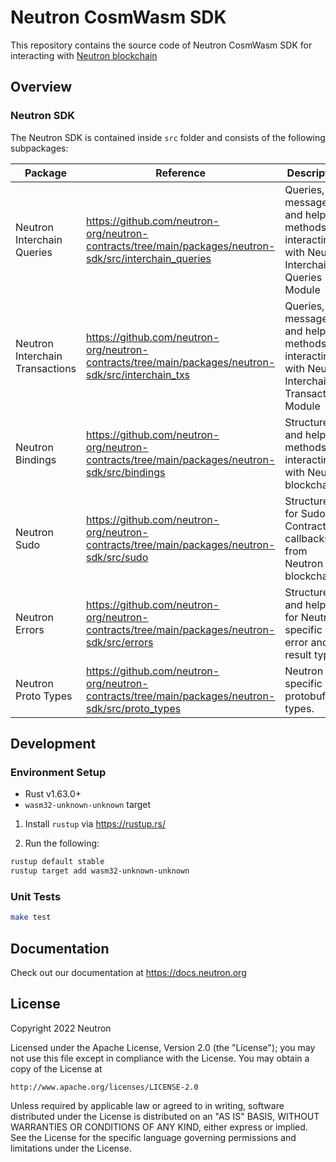 # Neutron CosmWasm SDK

This repository contains the source code of Neutron CosmWasm SDK for interacting with [Neutron blockchain](https://github.com/neutron-org/neutron)

## Overview

### Neutron SDK

The Neutron SDK is contained inside `src` folder and consists of the following subpackages:

| Package                         | Reference                                                                                              | Description                                                                                      |
|---------------------------------|--------------------------------------------------------------------------------------------------------|--------------------------------------------------------------------------------------------------|
| Neutron Interchain Queries      | https://github.com/neutron-org/neutron-contracts/tree/main/packages/neutron-sdk/src/interchain_queries | Queries, messages and helper methods for interacting with Neutron Interchain Queries Module      |
| Neutron Interchain Transactions | https://github.com/neutron-org/neutron-contracts/tree/main/packages/neutron-sdk/src/interchain_txs     | Queries, messages and helper methods for interacting with Neutron Interchain Transactions Module |
| Neutron Bindings                | https://github.com/neutron-org/neutron-contracts/tree/main/packages/neutron-sdk/src/bindings           | Structures and helper methods for interacting with Neutron blockchain                            |
| Neutron Sudo                    | https://github.com/neutron-org/neutron-contracts/tree/main/packages/neutron-sdk/src/sudo               | Structures for Sudo Contract callbacks from Neutron blockchain                                   |
| Neutron Errors                  | https://github.com/neutron-org/neutron-contracts/tree/main/packages/neutron-sdk/src/errors             | Structures and helpers for Neutron specific error and result types                               |
| Neutron Proto Types             | https://github.com/neutron-org/neutron-contracts/tree/main/packages/neutron-sdk/src/proto_types        | Neutron specific protobuf types.                                                                 |

## Development

### Environment Setup

- Rust v1.63.0+
- `wasm32-unknown-unknown` target

1. Install `rustup` via https://rustup.rs/

2. Run the following:

```sh
rustup default stable
rustup target add wasm32-unknown-unknown
```

### Unit Tests

```sh
make test
```

## Documentation

Check out our documentation at https://docs.neutron.org

## License

Copyright 2022 Neutron

Licensed under the Apache License, Version 2.0 (the "License");
you may not use this file except in compliance with the License.
You may obtain a copy of the License at

    http://www.apache.org/licenses/LICENSE-2.0

Unless required by applicable law or agreed to in writing, software
distributed under the License is distributed on an "AS IS" BASIS,
WITHOUT WARRANTIES OR CONDITIONS OF ANY KIND, either express or implied.
See the License for the specific language governing permissions and
limitations under the License.
